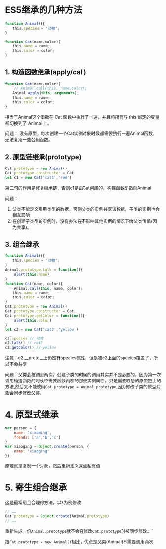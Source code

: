 # ES5继承的几种方法

````js
function Animal(){
　　this.species = "动物";
}
````
````js
function Cat(name,color){
　　this.name = name;
　　this.color = color;
}
````

## 1. 构造函数继承(apply/call)

````js
function Cat(name,color){
    // Animal.call(this, name,color);
　　Animal.apply(this, arguments);
　　this.name = name;
　　this.color = color;
}
````

相当于Animal这个函数在 Cat 函数中执行了一遍，并且将所有与 this 绑定的变量都切换到了 Animal 上。

问题： 没有原型，每次创建一个Cat实例对象时候都需要执行一遍Animal函数，无法复用一些公用函数。

## 2. 原型链继承(prototype)

````js
Cat.prototype = new Animal()
Cat.prototype.constructor = Cat
let c1 = new Cat('cat1','red')
````
第二句的作用是修复继承链，否则c1是由Cat创建的，构建函数却指向Animal

问题：
1. 父类不能定义引用类型的数据，否则父类的实例共享该数据，子类的实例也会相互影响
2. 在创建子类型的实例时，没有办法在不影响其他实例的情况下给父类传值(因为共享)。

## 3. 组合继承
````js
function Animal(){
　　this.species = "动物";
}
Animal.prototype.talk = function(){
    alert(this.name)
}
function Cat(name, color){
    Animal.call(this, name, color);
　　this.name = name;
　　this.color = color;
}
Cat.prototype = new Animal()
Cat.prototype.constructor = Cat
Cat.prototype.getColor = function(){
    alert(this.color)
}
let c2 = new Cat('cat2','yellow')

c2.species // 动物
c2.talk() // cat2
c2.getColor() // yellow
````

注意：c2.__proto__上仍然有species属性，但是被c2上面的species覆盖了，所以不会共享

问题：父类会被调用两次。创建子类的时候的调用其实并不是必要的，因为第一次调用构造函数的时候不需要函数内部的那些实例属性，只是需要取他的原型链上的方法,然后又不能使用`Cat.prototype = Animal.prototype`,因为修改子类的原型对象会同步修改父类。

# 4. 原型式继承
````js
var person = {
    name: 'xiaoming',
    frends: ['a','b','c']
}
var xiaogang = Object.create(person, {
    name: 'xiaogang'
})
````
原理就是复制一个对象，然后重新定义某些私有值

# 5. 寄生组合继承

这是最常用且合理的方法，以`3`为例修改
````js
// ……
Cat.prototype = Object.create(Animal.prototype)
// ……
````
重新生成一份`Animal.prototype`就不会在修改`Cat.prototype`时被同步修改。`

跟`Cat.prototype = new Animal()`相比，优点是父类(Animal)不需要调用两次



<style>
    .page-header {
        display: none;
    }
</style>